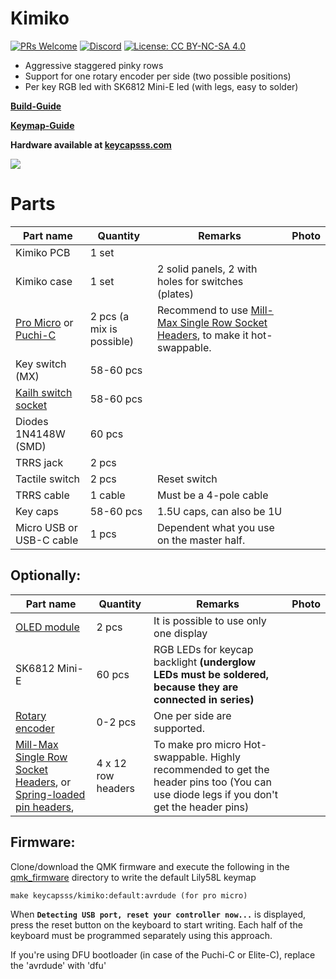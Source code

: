 # Kimiko
[![PRs Welcome](https://img.shields.io/badge/PRs-welcome-brightgreen.svg?style=flat-square)](https://github.com/firstcontributions/first-contributions)
[![Discord](https://img.shields.io/discord/548530462419582996?style=flat-square&logo=discord&logoColor=white)](https://discord.gg/frjFXZB "Redirect to Keycapsss Discord")
[![License: CC BY-NC-SA 4.0](https://img.shields.io/badge/License-CC%20BY--NC--SA%204.0-lightgrey.svg?style=flat-square)](https://creativecommons.org/licenses/by-nc-sa/4.0/) 


- Aggressive staggered pinky rows
- Support for one rotary encoder per side (two possible positions)
- Per key RGB led with SK6812 Mini-E led (with legs, easy to solder)

**[Build-Guide](buildguide_en.md)**

**[Keymap-Guide](keymap.md)**

**Hardware available at [keycapsss.com](https://keycapsss.com)**

![](https://keycapsss.com/media/image/g0/9e/1f/kimiko-split-keyboard-1vUUb4KAeC3ojx_1280x1280.jpg)


# Parts

Part name | Quantity | Remarks | Photo |
| ------- | -------- | ------- | ----- |
| Kimiko PCB | 1 set ||
| Kimiko case | 1 set | 2 solid panels, 2 with holes for switches (plates) |
| [Pro Micro](https://keycapsss.com/keyboard-parts/parts/79/arduino-pro-micro-atmega32u4-controller) or [Puchi-C](https://keycapsss.com/keyboard-parts/parts/141/puchi-c-pro-micro-replacement-with-usb-c-and-atmega32u4) | 2 pcs (a mix is possible) | Recommend to  use [Mill-Max Single Row Socket Headers](https://keycapsss.com/keyboard-parts/parts/100/single-row-socket-headers-pins-mill-max-series-315), to make it hot-swappable. ||
| Key switch (MX) | 58-60 pcs |  ||
| [Kailh switch socket](https://keycapsss.com/keyboard-parts/parts/49/kailh-hot-swap-pcb-sockets-10-pcs) | 58-60 pcs |  ||
| Diodes 1N4148W (SMD) | 60 pcs |||
| TRRS jack | 2 pcs ||
| Tactile switch | 2 pcs | Reset switch ||
| TRRS cable | 1 cable | Must be a 4-pole cable ||
| Key caps | 58-60 pcs | 1.5U caps, can also be 1U ||
| Micro USB or USB-C cable | 1 pcs | Dependent what you use on the master half. ||


## Optionally:

Part name | Quantity | Remarks | Photo |
| ------- | -------- | ------- | ----- |
| [OLED module](https://keycapsss.com/keyboard-parts/parts/80/ssd1306-oled-lcd-display-0.91-inch-128x32-i2c-white) | 2 pcs | It is possible to use only one display ||
| SK6812 Mini-E | 60 pcs |RGB LEDs for keycap backlight **(underglow LEDs must be soldered, because they are connected in series)** ||
| [Rotary encoder](https://keycapsss.com/keyboard-parts/parts/59/rotary-encoder-with-switch) |0-2 pcs| One per side are supported. |
| [Mill-Max Single Row Socket Headers](https://keycapsss.com/keyboard-parts/parts/100/single-row-socket-headers-pins-mill-max-series-315), or [Spring-loaded pin headers](https://keycapsss.com/keyboard-parts/parts/91/spring-loaded-pin-headers-12-pin-2pcs-conthrough), | 4 x 12 row headers | To make pro micro Hot-swappable. Highly recommended to get the header pins too (You can use diode legs if you don't get the header pins)|

## Firmware:
Clone/download the QMK firmware and execute the following in the [qmk_firmware](https://github.com/qmk/qmk_firmware) directory to write the default Lily58L keymap

    make keycapsss/kimiko:default:avrdude (for pro micro) 

When **`Detecting USB port, reset your controller now...`** is displayed, press the reset button on the keyboard to start writing.
Each half of the keyboard must be programmed separately using this approach.

If you're using DFU bootloader (in case of the Puchi-C or Elite-C), replace the 'avrdude' with 'dfu'
